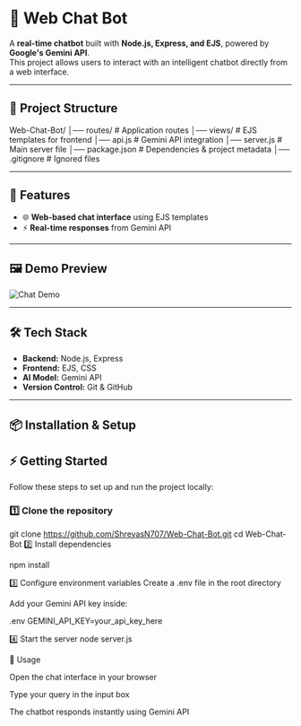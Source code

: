 # 🤖 Web Chat Bot

A **real-time chatbot** built with **Node.js, Express, and EJS**, powered by **Google's Gemini API**.  
This project allows users to interact with an intelligent chatbot directly from a web interface.

---

## 📂 Project Structure

Web-Chat-Bot/
│── routes/ # Application routes
│── views/ # EJS templates for frontend
│── api.js # Gemini API integration
│── server.js # Main server file
│── package.json # Dependencies & project metadata
│── .gitignore # Ignored files


---

## 🚀 Features

- 🌐 **Web-based chat interface** using EJS templates  
- ⚡ **Real-time responses** from Gemini API   

---

## 🖼️ Demo Preview

![Chat Demo]((https://web-chat-bot.onrender.com))  

---

## 🛠️ Tech Stack

- **Backend:** Node.js, Express  
- **Frontend:** EJS, CSS  
- **AI Model:** Gemini API  
- **Version Control:** Git & GitHub  

---

## 📦 Installation & Setup

## ⚡ Getting Started

Follow these steps to set up and run the project locally:

### 1️⃣ Clone the repository

git clone https://github.com/ShreyasN707/Web-Chat-Bot.git
cd Web-Chat-Bot
2️⃣ Install dependencies

npm install

3️⃣ Configure environment variables
Create a .env file in the root directory

Add your Gemini API key inside:

.env
GEMINI_API_KEY=your_api_key_here

4️⃣ Start the server
node server.js


🎯 Usage

Open the chat interface in your browser

Type your query in the input box

The chatbot responds instantly using Gemini API
